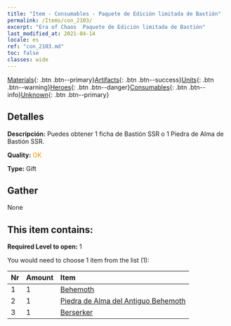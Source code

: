 ```yaml
---
title: "Item - Consumables - Paquete de Edición limitada de Bastión"
permalink: /Items/con_2103/
excerpt: "Era of Chaos  Paquete de Edición limitada de Bastión"
last_modified_at: 2021-04-14
locale: es
ref: "con_2103.md"
toc: false
classes: wide
---
```

 [Materials](/es/Items/){: .btn .btn--primary}[Artifacts](/es/Items/Artifacts/){: .btn .btn--success}[Units](/es/Items/Units/){: .btn .btn--warning}[Heroes](/es/Items/Heroes/){: .btn .btn--danger}[Consumables](/es/Items/Consumables/){: .btn .btn--info}[Unknown](/es/Items/Unknown/){: .btn .btn--primary}

## Detalles
 **Descripción:** Puedes obtener 1 ficha de Bastión SSR o 1 Piedra de Alma de Bastión SSR.

 **Quality:** <span style="color: #FF8C00">OK</span>

 **Type:** Gift

## Gather

  None

## This item contains:

 **Required Level to open:** 1

 You would need to choose 1 item from the list (1):

  | Nr | Amount |     Item    |
  |:---|:-------|:------------|
  | 1 | 1 | [Behemoth](/es/Items/unt_223/) | 
  | 2 | 1 | [Piedra de Alma del Antiguo Behemoth](/es/Items/unt_311/) | 
  | 3 | 1 | [Berserker](/es/Items/unt_224/) | 
